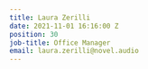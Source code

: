```yaml
---
title: Laura Zerilli
date: 2021-11-01 16:16:00 Z
position: 30
job-title: Office Manager
email: laura.zerilli@novel.audio
---
```


